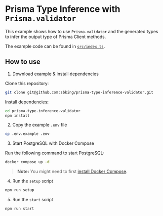 # Prisma Type Inference with `Prisma.validator`

This example shows how to use `Prisma.validator` and the generated
types to infer the output type of Prisma Client methods.

The example code can be found in [`src/index.ts`](src/index.ts).

## How to use

1. Download example & install dependencies

Clone this repository:

```sh
git clone git@github.com:sbking/prisma-type-inference-validator.git
```

Install dependencies:

```sh
cd prisma-type-inference-validator
npm install
```

2. Copy the example `.env` file

```sh
cp .env.example .env
```

3. Start PostgreSQL with Docker Compose

Run the following command to start PostgreSQL:

```sh
docker compose up -d
```

> **Note:** You might need to first [install Docker Compose](https://docs.docker.com/compose/install/).

4. Run the `setup` script

```sh
npm run setup
```

5. Run the `start` script

```sh
npm run start
```
